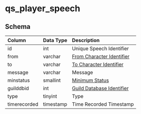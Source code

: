# qs_player_speech

## Schema
| Column | Data Type | Description |
| :--- | :--- | :--- |
| id | int | Unique Speech Identifier |
| from | varchar | [From Character Identifier](../../schema/characters/character_data.md) |
| to | varchar | [To Character Identifier](../../schema/characters/character_data.md) |
| message | varchar | Message |
| minstatus | smallint | [Minimum Status](../../../../server/player/status-levels) |
| guilddbid | int | [Guild Database Identifier](../../schema/guilds/guilds.md) |
| type | tinyint | Type |
| timerecorded | timestamp | Time Recorded Timestamp |

